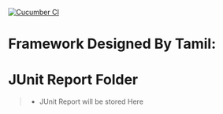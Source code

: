 


[![Cucumber CI](https://github.com/Damm999/CucumberBDD/actions/workflows/CI.yml/badge.svg)](https://github.com/Damm999/CucumberBDD/actions/workflows/CI.yml)

# Framework Designed By Tamil: 

# JUnit Report Folder
> * JUnit Report will be stored Here

